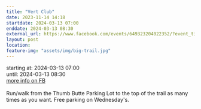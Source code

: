 ```yaml
---
title: "Vert Club"
date: 2023-11-14 14:18
startdate: 2024-03-13 07:00
enddate: 2024-03-13 08:30
external_url: https://www.facebook.com/events/649323204022352/?event_time_id=649324567355549
layout: post
location: 
feature-img: "assets/img/big-trail.jpg"
---
```


starting at: 2024-03-13 07:00<br>until: 2024-03-13 08:30<br><a href="https://www.facebook.com/events/649323204022352/?event_time_id=649324567355549">more info on FB</a><br><br>Run/walk from the Thumb Butte Parking Lot to the top of the trail as many times as you want.  Free parking on Wednesday's.<br>
  <br>
  
